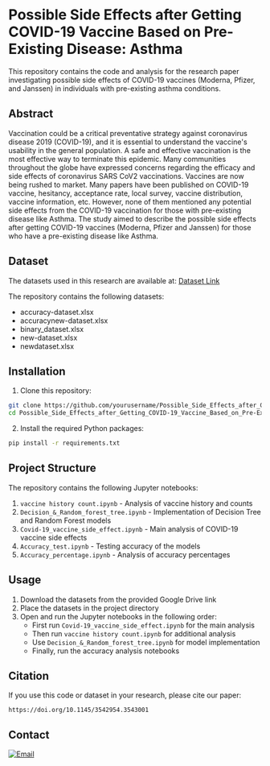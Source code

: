 # Possible Side Effects after Getting COVID-19 Vaccine Based on Pre-Existing Disease: Asthma

This repository contains the code and analysis for the research paper investigating possible side effects of COVID-19 vaccines (Moderna, Pfizer, and Janssen) in individuals with pre-existing asthma conditions.

## Abstract

Vaccination could be a critical preventative strategy against coronavirus disease 2019 (COVID-19), and it is essential to understand the vaccine's usability in the general population. A safe and effective vaccination is the most effective way to terminate this epidemic. Many communities throughout the globe have expressed concerns regarding the efficacy and side effects of coronavirus SARS CoV2 vaccinations. Vaccines are now being rushed to market. Many papers have been published on COVID-19 vaccine, hesitancy, acceptance rate, local survey, vaccine distribution, vaccine information, etc. However, none of them mentioned any potential side effects from the COVID-19 vaccination for those with pre-existing disease like Asthma. The study aimed to describe the possible side effects after getting COVID-19 vaccines (Moderna, Pfizer and Janssen) for those who have a pre-existing disease like Asthma.

## Dataset

The datasets used in this research are available at: [Dataset Link](https://drive.google.com/drive/folders/1t7jBAXcHuXYOg3Pqhkd_XNfPBzOFBBJt?usp=sharing)

The repository contains the following datasets:
- accuracy-dataset.xlsx
- accuracynew-dataset.xlsx
- binary_dataset.xlsx
- new-dataset.xlsx
- newdataset.xlsx

## Installation

1. Clone this repository:
```bash
git clone https://github.com/yourusername/Possible_Side_Effects_after_Getting_COVID-19_Vaccine_Based_on_Pre-Existing_Disease_Asthma.git
cd Possible_Side_Effects_after_Getting_COVID-19_Vaccine_Based_on_Pre-Existing_Disease_Asthma
```

2. Install the required Python packages:
```bash
pip install -r requirements.txt
```

## Project Structure

The repository contains the following Jupyter notebooks:

1. `vaccine history count.ipynb` - Analysis of vaccine history and counts
2. `Decision_&_Random_forest_tree.ipynb` - Implementation of Decision Tree and Random Forest models
3. `Covid-19_vaccine_side_effect.ipynb` - Main analysis of COVID-19 vaccine side effects
4. `Accuracy_test.ipynb` - Testing accuracy of the models
5. `Accuracy_percentage.ipynb` - Analysis of accuracy percentages

## Usage

1. Download the datasets from the provided Google Drive link
2. Place the datasets in the project directory
3. Open and run the Jupyter notebooks in the following order:
   - First run `Covid-19_vaccine_side_effect.ipynb` for the main analysis
   - Then run `vaccine history count.ipynb` for additional analysis
   - Use `Decision_&_Random_forest_tree.ipynb` for model implementation
   - Finally, run the accuracy analysis notebooks

## Citation

If you use this code or dataset in your research, please cite our paper:

```
https://doi.org/10.1145/3542954.3543001
```

## Contact

[![Email](https://img.shields.io/badge/Email-D14836?style=flat-square&logo=gmail&logoColor=white)](mailto:imtiaz.hasan121@gmail.com)
